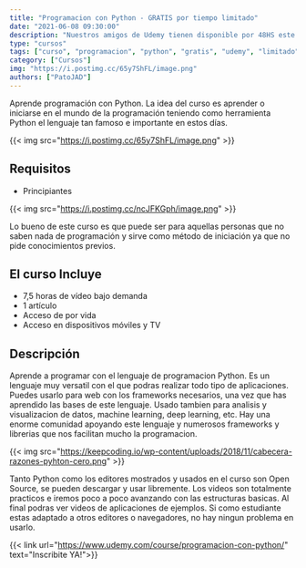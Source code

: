 ```yaml
---
title: "Programacion con Python - GRATIS por tiempo limitado"
date: "2021-06-08 09:30:00"
description: "Nuestros amigos de Udemy tienen disponible por 48HS este curso para aprender a programar en Python"
type: "cursos"
tags: ["curso", "programacion", "python", "gratis", "udemy", "limitado"]
category: ["Cursos"]
img: "https://i.postimg.cc/65y7ShFL/image.png"
authors: ["PatoJAD"]
---
```


Aprende programación con Python. La idea del curso es aprender o iniciarse en el mundo de la programación teniendo como herramienta Python el lenguaje tan famoso e importante en estos días.

{{< img src="https://i.postimg.cc/65y7ShFL/image.png" >}}

## Requisitos

* Principiantes

{{< img src="https://i.postimg.cc/ncJFKGph/image.png" >}}

Lo bueno de este curso es que puede ser para aquellas personas que no saben nada de programación y sirve como método de iniciación ya que no pide conocimientos previos.

## El curso Incluye

* 7,5 horas de vídeo bajo demanda
* 1 artículo
* Acceso de por vida
* Acceso en dispositivos móviles y TV

## Descripción

Aprende a programar con el lenguaje de programacion Python. Es un lenguaje muy versatil con el que podras realizar todo tipo de aplicaciones. Puedes usarlo para web con los frameworks necesarios, una vez que has aprendido las bases de este lenguaje. Usado tambien para analisis y visualizacion de datos, machine learning, deep learning, etc. Hay una enorme comunidad apoyando este lenguaje y numerosos frameworks y librerias que nos facilitan mucho la programacion.

{{< img src="https://keepcoding.io/wp-content/uploads/2018/11/cabecera-razones-pyhton-cero.png" >}}

Tanto Python como los editores mostrados y usados en el curso son Open Source, se pueden descargar y usar libremente. Los videos son totalmente practicos e iremos poco a poco avanzando con las estructuras basicas. Al final podras ver videos de aplicaciones de ejemplos. Si como estudiante estas adaptado a otros editores o navegadores, no hay ningun problema en usarlo.

{{< link url="https://www.udemy.com/course/programacion-con-python/" text="Inscribite YA!">}}
